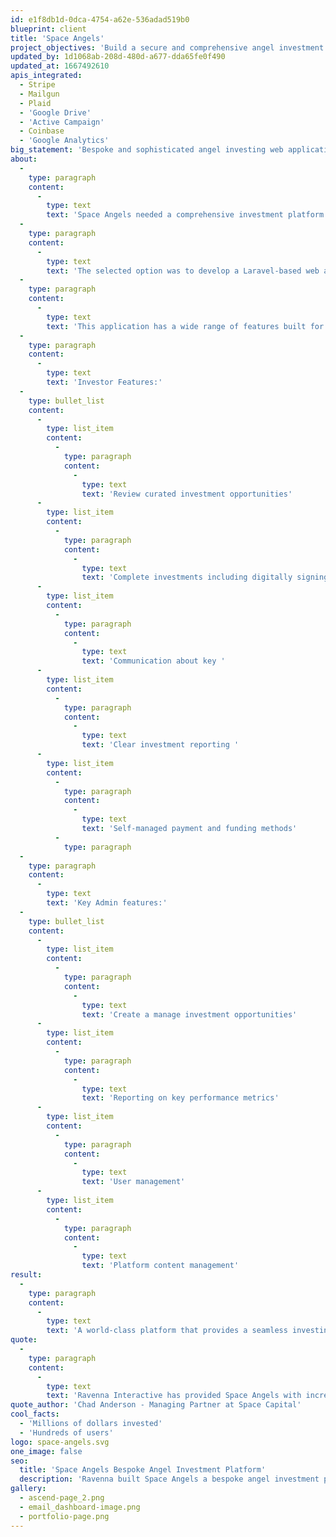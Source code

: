 ```yaml
---
id: e1f8db1d-0dca-4754-a62e-536adad519b0
blueprint: client
title: 'Space Angels'
project_objectives: 'Build a secure and comprehensive angel investment application'
updated_by: 1d1068ab-208d-480d-a677-dda65fe0f490
updated_at: 1667492610
apis_integrated:
  - Stripe
  - Mailgun
  - Plaid
  - 'Google Drive'
  - 'Active Campaign'
  - Coinbase
  - 'Google Analytics'
big_statement: 'Bespoke and sophisticated angel investing web application'
about:
  -
    type: paragraph
    content:
      -
        type: text
        text: 'Space Angels needed a comprehensive investment platform.  Ravenna researched options and presented a range of ways that this goal could be achieved.  '
  -
    type: paragraph
    content:
      -
        type: text
        text: 'The selected option was to develop a Laravel-based web application built from the ground up to support Space Angels and their investors.'
  -
    type: paragraph
    content:
      -
        type: text
        text: 'This application has a wide range of features built for Investors and system management.  '
  -
    type: paragraph
    content:
      -
        type: text
        text: 'Investor Features:'
  -
    type: bullet_list
    content:
      -
        type: list_item
        content:
          -
            type: paragraph
            content:
              -
                type: text
                text: 'Review curated investment opportunities'
      -
        type: list_item
        content:
          -
            type: paragraph
            content:
              -
                type: text
                text: 'Complete investments including digitally signing the appropriate documents'
      -
        type: list_item
        content:
          -
            type: paragraph
            content:
              -
                type: text
                text: 'Communication about key '
      -
        type: list_item
        content:
          -
            type: paragraph
            content:
              -
                type: text
                text: 'Clear investment reporting '
      -
        type: list_item
        content:
          -
            type: paragraph
            content:
              -
                type: text
                text: 'Self-managed payment and funding methods'
          -
            type: paragraph
  -
    type: paragraph
    content:
      -
        type: text
        text: 'Key Admin features:'
  -
    type: bullet_list
    content:
      -
        type: list_item
        content:
          -
            type: paragraph
            content:
              -
                type: text
                text: 'Create a manage investment opportunities'
      -
        type: list_item
        content:
          -
            type: paragraph
            content:
              -
                type: text
                text: 'Reporting on key performance metrics'
      -
        type: list_item
        content:
          -
            type: paragraph
            content:
              -
                type: text
                text: 'User management'
      -
        type: list_item
        content:
          -
            type: paragraph
            content:
              -
                type: text
                text: 'Platform content management'
result:
  -
    type: paragraph
    content:
      -
        type: text
        text: 'A world-class platform that provides a seamless investing experience, making it easy for accredited investors to make intelligent investment decisions. In addition, it provides robust tools to track individual company progress, construct a diversified portfolio, and measure performance over time.'
quote:
  -
    type: paragraph
    content:
      -
        type: text
        text: 'Ravenna Interactive has provided Space Angels with incredible technical support since 2015. Our online presence is critical to the success of our business, with all of our angel fund investing facilitated through our proprietary online investment platform. Ravenna has been instrumental in the development of this platform and incredibly responsive to the changing needs of our organization as we have grown and our business model has evolved. I can always count on the Ravenna team to be there for us when we need them and address urgent concerns quickly. Ravenna has been great to work with and I highly recommend them.'
quote_author: 'Chad Anderson - Managing Partner at Space Capital'
cool_facts:
  - 'Millions of dollars invested'
  - 'Hundreds of users'
logo: space-angels.svg
one_image: false
seo:
  title: 'Space Angels Bespoke Angel Investment Platform'
  description: 'Ravenna built Space Angels a bespoke angel investment platform for raising money for early-stage space companies.'
gallery:
  - ascend-page_2.png
  - email_dashboard-image.png
  - portfolio-page.png
---
```

